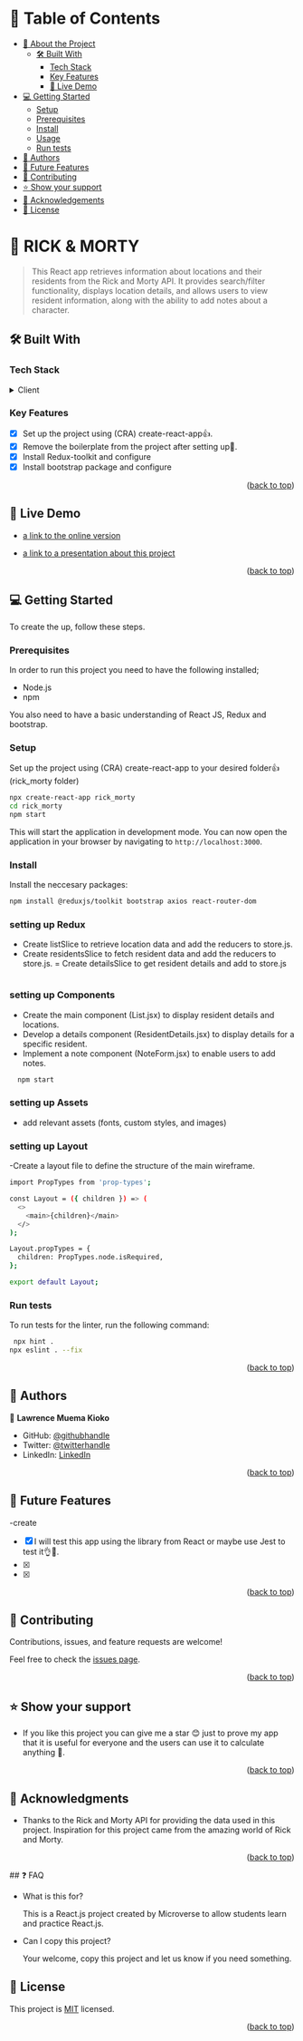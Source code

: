 <a name="readme-top"></a>

<!-- TABLE OF CONTENTS -->

# 📗 Table of Contents

- [📖 About the Project](#about-project)
  - [🛠 Built With](#built-with)
    - [Tech Stack](#tech-stack)
    - [Key Features](#key-features)
    - [🚀 Live Demo](#live-demo)
- [💻 Getting Started](#getting-started)
  - [Setup](#setup)
  - [Prerequisites](#prerequisites)
  - [Install](#install)
  - [Usage](#usage)
  - [Run tests](#run-tests)
- [👥 Authors](#authors)
- [🔭 Future Features](#future-features)
- [🤝 Contributing](#contributing)
- [⭐️ Show your support](#support)
- [🙏 Acknowledgements](#acknowledgements)
- [📝 License](#license)

<!-- PROJECT DESCRIPTION -->

# 📖 RICK & MORTY <a name="about-project"></a>

> This React app retrieves information about locations and their residents from the Rick and Morty API. It provides search/filter functionality, displays location details, and allows users to view resident information, along with the ability to add notes about a character.



## 🛠 Built With <a name="built-with"></a>

### Tech Stack <a name="tech-stack"></a>
<details>
  <summary>Client</summary>
  <ul>
    <li><a href="#">HTML</a></li>
    <li><a href="#">CSS</a></li>
    <li><a href="https://getbootstrap.com/">Bootstrap</a> Utilized for basic styling and responsive layout. </li>
    <li><a href="https://reactjs.org/">React.js</a> Used for building the user interface with a component-based architecture.</li>
     <li><a href="https://react-redux.js.org/">React/Redux</a> Implemented for state management, especially for handling asynchronous data fetching.</li>
  </ul>
</details>

### Key Features <a name="key-features"></a>

- [x] Set up the project using (CRA) create-react-app👍.
- [x] Remove the boilerplate from the project after setting up💯.
- [x] Install Redux-toolkit and configure
- [x] Install bootstrap package and configure

<p align="right">(<a href="#readme-top">back to top</a>)</p>

## 🚀 Live Demo <a name="live-demo"></a>

- [a link to the online version]()

- [a link to a presentation about this project]()

<p align="right">(<a href="#readme-top">back to top</a>)</p>

## 💻 Getting Started <a name="getting-started"></a>



To create the up, follow these steps.

### Prerequisites

In order to run this project you need to have the following installed;
- Node.js
- npm

You also need to have a basic understanding of React JS, Redux and bootstrap.


### Setup
 Set up the project using (CRA) create-react-app to your desired folder👍 (rick_morty folder)
```sh
npx create-react-app rick_morty
cd rick_morty
npm start
```
This will start the application in development mode. You can now open the application in your browser by navigating to `http://localhost:3000`.


### Install

Install the neccesary packages:
```sh
npm install @reduxjs/toolkit bootstrap axios react-router-dom
```
### setting up Redux
- Create listSlice to retrieve location data and add the reducers to store.js.
- Create residentsSlice to fetch resident data and add the reducers to store.js.
= Create detailsSlice to get resident details and add to store.js

```sh

```

### setting up Components
- Create the main component (List.jsx) to display resident details and locations.
- Develop a details component (ResidentDetails.jsx) to display details for a specific resident.
- Implement a note component (NoteForm.jsx) to enable users to add notes.

```sh
  npm start
```
### setting up Assets
- add relevant assets (fonts, custom styles, and images)

### setting up Layout
-Create a layout file to define the structure of the main wireframe.
```sh
import PropTypes from 'prop-types';

const Layout = ({ children }) => (
  <>
    <main>{children}</main>
  </>
);

Layout.propTypes = {
  children: PropTypes.node.isRequired,
};

export default Layout;


```

### Run tests

To run tests for the linter, run the following command:

```sh
 npx hint .
npx eslint . --fix

```

<p align="right">(<a href="#readme-top">back to top</a>)</p>

<!-- AUTHORS -->

## 👥 Authors <a name="authors"></a>

👤 **Lawrence Muema Kioko**
- GitHub: [@githubhandle](https://github.com/Kidd254)
- Twitter: [@twitterhandle](https://twitter.com/lawrenc98789206)
- LinkedIn: [LinkedIn](https://www.linkedin.com/in/lawrence-muema-kioko-972035240/)

<p align="right">(<a href="#readme-top">back to top</a>)</p>

<!-- FUTURE FEATURES -->

## 🔭 Future Features <a name="future-features"></a>
-create 


- [x] I will test this app using the library from React or maybe use Jest to test it👌💯.
- [x] 
- [x] 


<p align="right">(<a href="#readme-top">back to top</a>)</p>

<!-- CONTRIBUTING -->

## 🤝 Contributing <a name="contributing"></a>

Contributions, issues, and feature requests are welcome!

Feel free to check the [issues page](https://github.com/Kidd254/Rick-Morty/issues).

<p align="right">(<a href="#readme-top">back to top</a>)</p>

<!-- SUPPORT -->

## ⭐️ Show your support <a name="support"></a>

- If you like this project you can give me a star 😊 just to prove my app that it is useful for everyone and the users can use it to calculate anything 💯.


<p align="right">(<a href="#readme-top">back to top</a>)</p>

## 🙏 Acknowledgments

-  Thanks to the Rick and Morty API for providing the data used in this project.
    Inspiration for this project came from the amazing world of Rick and Morty.

<p align="right">(<a href="#readme-top">back to top</a>)</p>
<!-- LICENSE -->
## ❓ FAQ

- What is this for?

    This is a React.js project created by Microverse to allow students learn and practice React.js.

- Can I copy this project?

    Your welcome, copy this project and let us know if you need something.

## 📝 License <a name="license"></a>

This project is [MIT](https://github.com/Kidd254/Math-Magicians-React-App/blob/set-up/LICENSE) licensed.

<p align="right">(<a href="#readme-top">back to top</a>)</p>
